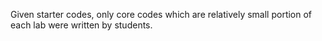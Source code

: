 Given starter codes, only core codes which are relatively small portion of each lab were written by students.
